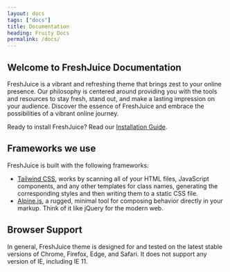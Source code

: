```yaml
---
layout: docs
tags: ["docs"]
title: Documentation
heading: Fruity Docs
permalink: /docs/
---
```


## Welcome to FreshJuice Documentation

FreshJuice is a vibrant and refreshing theme that brings zest to your online presence.
Our philosophy is centered around providing you with the tools and resources to stay fresh,
stand out, and make a lasting impression on your audience.
Discover the essence of FreshJuice and embrace the possibilities of a vibrant online journey.

Ready to install FreshJuice? Read our [Installation Guide](/docs/installation/).

## Frameworks we use

FreshJuice is built with the following frameworks:

- [Tailwind CSS](/docs/tailwindcss/), works by scanning all of your HTML files, JavaScript components, and any other templates for class names, generating the corresponding styles and then writing them to a static CSS file.
- [Alpine.js](/docs/alpinejs/), a rugged, minimal tool for composing behavior directly in your markup. Think of it like jQuery for the modern web.

## Browser Support

In general, FreshJuice theme is designed for and tested on the latest stable versions of Chrome, Firefox, Edge, and Safari. It does not support any version of IE, including IE 11.

